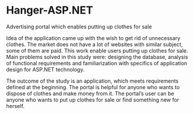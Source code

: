 # Hanger-ASP.NET
Advertising portal which enables putting up clothes for sale


Idea of the application came up with the wish to get rid of unnecessary clothes. The market does not have a lot of websites with similar subject, some of them are paid. This work enable users putting up clothes for sale. Main problems solved in this study were: designing the database, analysis of functional requirements and familiarization with specifics of application design for ASP.NET technology.

The outcome of the study is an application, which meets requirements defined at the beginning. The portal is helpful for anyone who wants to dispose of clothes and make money from it. The portal’s user can be anyone who wants to put up clothes for sale or find something new for herself.
